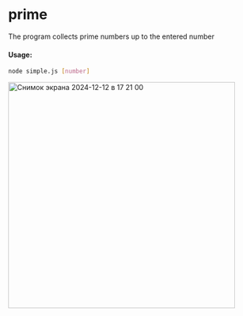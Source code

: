 # prime
The program collects prime numbers up to the entered number

#### Usage:
```bash
node simple.js [number]
```


<img width="458" alt="Снимок экрана 2024-12-12 в 17 21 00" src="https://github.com/user-attachments/assets/4892bea3-65c6-4691-b5e0-90e4b99d985d" />
